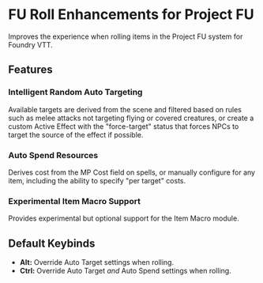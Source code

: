 ﻿# FU Roll Enhancements for Project FU
Improves the experience when rolling items in the Project FU system for Foundry VTT.
## Features
### Intelligent Random Auto Targeting
Available targets are derived from the scene and filtered based on rules such as melee attacks not targeting flying or covered creatures, or create a custom Active Effect with the "force-target" status that forces NPCs to target the source of the effect if possible.
### Auto Spend Resources
Derives cost from the MP Cost field on spells, or manually configure for any item, including the ability to specify "per target" costs.
### Experimental Item Macro Support
Provides experimental but optional support for the Item Macro module.
## Default Keybinds
* **Alt:** Override Auto Target settings when rolling.
* **Ctrl:** Override Auto Target *and* Auto Spend settings when rolling.
